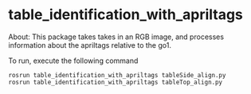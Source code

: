 # table_identification_with_apriltags

About: This package takes takes in an RGB image, and processes information about the apriltags relative to the go1. 

To run, execute the following command
```
rosrun table_identification_with_apriltags tableSide_align.py
rosrun table_identification_with_apriltags tableTop_align.py
```
